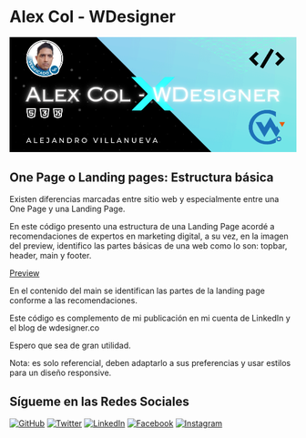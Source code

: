 # Alex Col - WDesigner

![Portada](https://github.com/wdesigner-co/practicas/blob/main/Landing%20Page/20231015_135843_0000.png)

## One Page o Landing pages: Estructura básica

Existen diferencias marcadas entre sitio web y especialmente entre una One Page y una Landing Page.

En este código presento una estructura de una Landing Page acordé a recomendaciones de expertos en marketing digital, a su vez, en la imagen del preview, identifico las partes básicas de una web como lo son: topbar, header, main y footer.

[Preview](https://github.com/wdesigner-co/practicas/blob/main/Landing%20Page/previewlanding.jpg)

En el contenido del main se identifican las partes de la landing page conforme a las recomendaciones.

Este código es complemento de mi publicación en mi cuenta de LinkedIn y el blog de wdesigner.co

Espero que sea de gran utilidad.

Nota: es solo referencial, deben adaptarlo a sus preferencias y usar estilos para un diseño responsive.

## Sígueme en las Redes Sociales

[![GitHub](img/Github_blue.png)](https://github.com/wdesigner-co)
[![Twitter](img/X.png)](https://x.com/WDesigner_co)
[![LinkedIn](img/linkedin.png)](https://www.linkedin.com/in/alejandro-villanueva-d)
[![Facebook](img/facebook.png)](https://www.facebook.com/wdesigner.co)
[![Instagram](img/instagram.png)](https://instagram.com/wdesigner.co)




